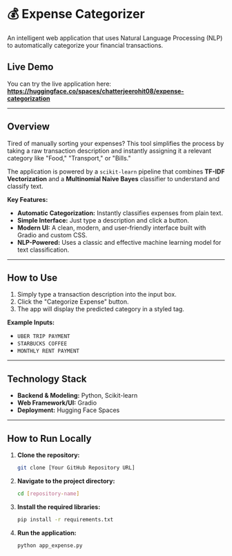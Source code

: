 # 💰 Expense Categorizer

An intelligent web application that uses Natural Language Processing (NLP) to automatically categorize your financial transactions.

## Live Demo

You can try the live application here: **https://huggingface.co/spaces/chatterjeerohit08/expense-categorization**

---

## Overview

Tired of manually sorting your expenses? This tool simplifies the process by taking a raw transaction description and instantly assigning it a relevant category like "Food," "Transport," or "Bills."

The application is powered by a `scikit-learn` pipeline that combines **TF-IDF Vectorization** and a **Multinomial Naive Bayes** classifier to understand and classify text.

**Key Features:**
-   **Automatic Categorization:** Instantly classifies expenses from plain text.
-   **Simple Interface:** Just type a description and click a button.
-   **Modern UI:** A clean, modern, and user-friendly interface built with Gradio and custom CSS.
-   **NLP-Powered:** Uses a classic and effective machine learning model for text classification.

---

## How to Use

1.  Simply type a transaction description into the input box.
2.  Click the "Categorize Expense" button.
3.  The app will display the predicted category in a styled tag.

**Example Inputs:**
-   `UBER TRIP PAYMENT`
-   `STARBUCKS COFFEE`
-   `MONTHLY RENT PAYMENT`

---

## Technology Stack

-   **Backend & Modeling:** Python, Scikit-learn
-   **Web Framework/UI:** Gradio
-   **Deployment:** Hugging Face Spaces

---

## How to Run Locally

1.  **Clone the repository:**
    ```bash
    git clone [Your GitHub Repository URL]
    ```
2.  **Navigate to the project directory:**
    ```bash
    cd [repository-name]
    ```
3.  **Install the required libraries:**
    ```bash
    pip install -r requirements.txt
    ```
4.  **Run the application:**
    ```bash
    python app_expense.py
    ```
